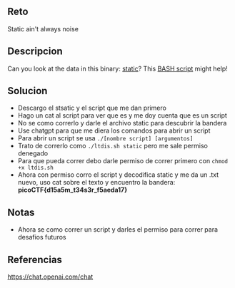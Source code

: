 ## Reto
Static ain't always noise
## Descripcion
Can you look at the data in this binary: [static](https://mercury.picoctf.net/static/66932732825076cad4ba43e463dae82f/static)? This [BASH script](https://mercury.picoctf.net/static/66932732825076cad4ba43e463dae82f/ltdis.sh) might help!

## Solucion
- Descargo el stsatic y el script que me dan primero
- Hago un cat al script para ver que es y me doy cuenta que es un script
- No se como correrlo y darle el archivo static para descubrir la bandera
- Use chatgpt para que me diera los comandos para abrir un script
- Para abrir un script se usa `./[nombre script] [argumentos]`
- Trato de correrlo como `./ltdis.sh static` pero me sale permiso denegado
- Para que pueda correr debo darle permiso de correr primero con `chmod +x ltdis.sh`
- Ahora con permiso corro el script y decodifica static y me da un .txt nuevo, uso cat sobre el texto y encuentro la bandera: **picoCTF{d15a5m_t34s3r_f5aeda17}**

## Notas
- Ahora se como correr un script y darles el permiso para correr para desafios futuros

## Referencias
https://chat.openai.com/chat
